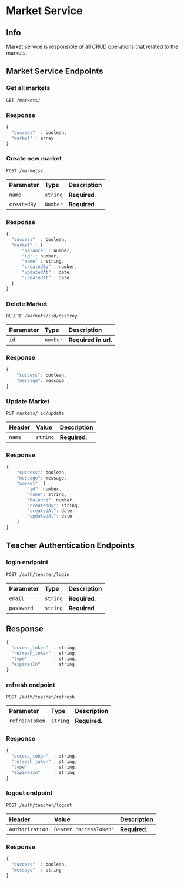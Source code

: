 # Market Service

## Info
Market service is responsible of all CRUD operations that related to the markets.




## Market Service Endpoints

### Get all markets
```http
GET /markets/
```

### Response

```javascript
{
  "success"  : boolean,
  "market" : array
}

```

### Create new market
```http
POST /markets/
```

| Parameter | Type | Description |
| :--- | :--- | :--- |
| `name` | `string` | **Required**. |
| `createdBy` | `Number` | **Required**. |


### Response

```javascript
{
  "success"  : boolean,
  "market" : {
      "balance" : number,
      "id" : number,
      "name" : string,
      "createdBy" : number,
      "updatedAt" : date,
      "createdAt" : date
  }
}

```

### Delete Market
```http
DELETE /markets/:id/destroy
```

| Parameter | Type | Description |
| :--- | :--- | :--- |
| `id` | `number` | **Required in url**. |


### Response

```javascript
{
    "success": boolean,
    "message": message
}
```
### Update Market
```http
PUT markets/:id/update
```

| Header | Value |Description |
| :--- | :--- | :--- |
| `name` | `string` | **Required**. |


### Response

```javascript
{
    "success": boolean,
    "message": message,
    "market": {
        "id": number,
        "name": string,
        "balance": number,
        "createdBy": string,
        "createdAt": date,
        "updatedAt": date
    }
}
```




## Teacher Authentication Endpoints

### login endpoint
```http
POST /auth/teacher/login
```

| Parameter | Type | Description |
| :--- | :--- | :--- |
| `email` | `string` | **Required**. |
| `password` | `string` | **Required**. |


## Response

```javascript
{
  "access_token"  : string,
  "refresh_token" : string,
  "type"          : string,
  "expiresIn"     : string
}

```

### refresh endpoint
```http
POST /auth/teacher/refresh
```

| Parameter | Type | Description |
| :--- | :--- | :--- |
| `refreshToken` | `string` | **Required**. |


### Response

```javascript
{
  "access_token"  : string,
  "refresh_token" : string,
  "type"          : string,
  "expiresIn"     : string
}
```

### logout endpoint
```http
POST /auth/teacher/logout
```

| Header | Value |Description |
| :--- | :--- | :--- |
| `Authorization` | `Bearer "accessToken"` | **Required**. |


### Response

```javascript
{
  "success"  : boolean,
  "message"  : string
}
```